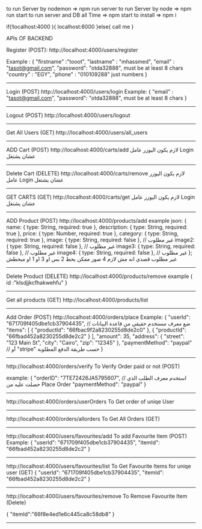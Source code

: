 to run Server by nodemon  => npm run server
to run Server by node  => npm run start
to run server and DB all Time => npm start
to install => npm i

if(!localhost:4000 ){
localhost:6000
}else{
    call me
}



APIs OF BACKEND 

Register (POST):
http://localhost:4000/users/register

Example :
{
    "firstname" :"tooot",
    "lastname" : "mhassmed",
    "email" : "tasot@gmail.com",
    "password": "otda32888", must be at least 8 chars
    "country" : "EGY",
    "phone" : "010109288" just numbers
}


-------------------------------------------------------

Login (POST)
http://localhost:4000/users/login
Example:
{
    "email" : "tasot@gmail.com",
    "password": "otda32888", must be at least 8 chars
}

-------------------------------------------------------

Logout (POST)
http://localhost:4000/users/logout

-------------------------------------------------------

Get All Users (GET)
http://localhost:4000/users/all_users

-------------------------------------------------------

ADD Cart (POST)
http://localhost:4000/carts/add
لازم يكون اليوزر عامل Login
عشان يشتغل

-------------------------------------------------------

Delete Cart (DELETE)
http://localhost:4000/carts/remove
لازم يكون اليوزر عامل Login
عشان يشتغل

-------------------------------------------------------

GET CARTS (GET)
http://localhost:4000/carts/get
لازم يكون اليوزر عامل Login
عشان يشتغل

-------------------------------------------------------

ADD Product (POST)
http://localhost:4000/products/add
example json:
{
    name: { type: String, required: true },
    description: { type: String, required: true },
    price: { type: Number, required: true },
    category: { type: String, required: true },
    image: { type: String, required: false }, // غير مطلوب
    image2: { type: String, required: false }, // غير مطلوب
    image3: { type: String, required: false }, // غير مطلوب
    image4: { type: String, required: false }, // غير مطلوب
};
غير مطلوب قصدي انه مش لازم 4 صور ممكن يحط 2 بس او 3 او 1 او ميحطش

-------------------------------------------------------

Delete Product (DELETE)
http://localhost:4000/products/remove
example
{
id :"klsdjjkcfhakwehfu"
}

-------------------------------------------------------

Get all products (GET)
http://localhost:4000/products/list

-------------------------------------------------------

Add Order (POST)
http://localhost:4000/orders/place
Example:
{
  "userId": "671709f405dbe1cb37904435",  // ضع معرف مستخدم حقيقي من قاعدة البيانات
  "items": [
    { "productId": "66fbac9f2a8230255d8de2c0" },
    { "productId": "66fbad452a8230255d8de2c2" }
  ],
  "amount": 35,
  "address": {
    "street": "123 Main St",
    "city": "Cairo",
    "zip": "12345"
  },
  "paymentMethod": "paypal"  // أو "stripe" حسب طريقة الدفع المطلوبة
}

-------------------------------------------------------

http://localhost:4000/orders/verify
To Verify Order paid or not (POST)

example:
    {
  "orderID": "7TE72426JA5795607",  // استخدم معرف الطلب الذي حصلت عليه من Place Order
  "paymentMethod": "paypal"
  }

-------------------------------------------------------

http://localhost:4000/orders/userOrders
To Get order of uniqe User

-------------------------------------------------------



http://localhost:4000/orders/allorders
To Get All Orders (GET)


-------------------------------------------------------

http://localhost:4000/users/favourites/add 
To add Favourite Item (POST)
Example:
{
  "userId": "671709f405dbe1cb37904435",
  "itemId": "66fbad452a8230255d8de2c2"
}


-------------------------------------------------------

 http://localhost:4000/users/favourites/list
 To Get Favourite Items for uniqe user (GET)
 {
  "userId": "671709f405dbe1cb37904435",
  "itemId": "66fbad452a8230255d8de2c2"
}

-------------------------------------------------------


http://localhost:4000/users/favourites/remove
To Remove Favourite Item (Delete)

{
    "itemId":"66f8e4ed1e6c445ca8c58db8"
}

-------------------------------------------------------

